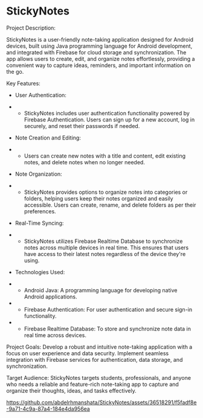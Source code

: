 # StickyNotes

Project Description:

StickyNotes is a user-friendly note-taking application designed for Android devices, built using Java programming language for Android development, and integrated with Firebase for cloud storage and synchronization. The app allows users to create, edit, and organize notes effortlessly, providing a convenient way to capture ideas, reminders, and important information on the go.

Key Features:
* User Authentication: 
* - StickyNotes includes user authentication functionality powered by Firebase Authentication. Users can sign up for a new account, log in securely, and reset their passwords if needed.
* Note Creation and Editing:
* - Users can create new notes with a title and content, edit existing notes, and delete notes when no longer needed. 
* Note Organization:
* - StickyNotes provides options to organize notes into categories or folders, helping users keep their notes organized and easily accessible. Users can create, rename, and delete folders as per their preferences.

* Real-Time Syncing: 
* - StickyNotes utilizes Firebase Realtime Database to synchronize notes across multiple devices in real time. This ensures that users have access to their latest notes regardless of the device they're using.

* Technologies Used:
* - Android Java: A programming language for developing native Android applications.
* - Firebase Authentication: For user authentication and secure sign-in functionality.
* - Firebase Realtime Database: To store and synchronize note data in real time across devices.

Project Goals:
Develop a robust and intuitive note-taking application with a focus on user experience and data security.
Implement seamless integration with Firebase services for authentication, data storage, and synchronization.

Target Audience:
StickyNotes targets students, professionals, and anyone who needs a reliable and feature-rich note-taking app to capture and organize their thoughts, ideas, and tasks effectively.




https://github.com/abdelrhmanshata/StickyNotes/assets/36518291/f5fadf8e-9a71-4c9a-87a4-184e4da956ea
